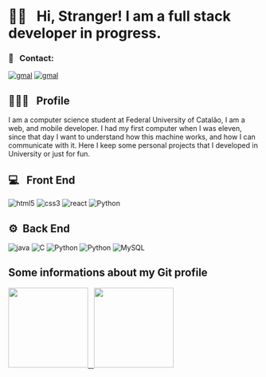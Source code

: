   <h1>👋🏽  &nbsp; Hi, Stranger! I am a full stack developer in progress.</h1>
  
  <h3>📱 &nbsp; Contact: </h3>
  
  <a href = "mailto: vtormnoel@gmail.com" target="_blank"> <img src="https://img.shields.io/badge/-Gmail-c14438?style=flat-square&logo=Gmail&logoColor=white" alt="gmal"></a> 
  <a href = "https://www.linkedin.com/in/vitormnoel/" target="_blank"> <img src="https://img.shields.io/badge/-Linkedin-064878?style=flat-square&logo=linkedin&logoColor=white" alt="gmal"></a>
  
  <h2>👨🏻‍💻 &nbsp; Profile</h2>
  <p>I am a computer science student at Federal University of Catalão, I am a web, and mobile developer. I had my first computer when I was eleven, since that day I want to understand how this machine works, and how I can communicate with it. Here I keep some personal projects that I developed in University or just for fun.</p>
  
  <h2>💻 &nbsp; Front End</h3>  
  <div style="flex:grid;">
    <img src="https://img.shields.io/badge/-HTML-333333?style=flat-square&logo=HTML5&logoColor=white" alt="html5">
    <img src="https://img.shields.io/badge/-CSS-333333?style=flat-square&logo=CSS3&logoColor=white" alt="css3">
    <img src="https://img.shields.io/badge/-React%20Native-333333?style=flat-square&logo=react&logoColor=white" alt="react">
    <img src="https://img.shields.io/badge/-Flutter-333333?style=flat-square&logo=flutter&logoColor=white" alt="Python">
  </div>
  
   <h2>⚙️&nbsp; Back End</h3>  
   <div style="flex: grid">
    <img src="https://img.shields.io/badge/-Java-333333?style=flat-square&logo=java&logoColor=white" alt="java">
    <img src="https://img.shields.io/badge/-C-333333?style=flat-square&logo=c&logoColor=white" alt="C">
    <img src="https://img.shields.io/badge/-Python-333333?style=flat-square&logo=python&logoColor=white" alt="Python">
    <img src="https://img.shields.io/badge/-Dart-333333?style=flat-square&logo=dart&logoColor=white" alt="Python">
    <img src="https://img.shields.io/badge/-MySQL-333333?style=flat-square&logo=mysql&logoColor=white" alt="MySQL">
   </div>
   
  <h2>Some informations about my Git profile</h2>
  <a href="https://github.com/vitormnoel">
  <div style="display: grid, grid-template-column: repeat(2, 1fr" >
  <img height="160em" src="https://github-readme-stats-eight-theta.vercel.app/api?username=vitormnoel&show_icons=true&theme=tokyonight&include_all_commits=true&count_private=true"/>
    &nbsp
  <img height="160em" src="https://github-readme-stats-eight-theta.vercel.app/api/top-langs/?username=vitormnoel&layout=compact&langs_count=8&theme=tokyonight"/>
  </div>
  </a>
  </br>
